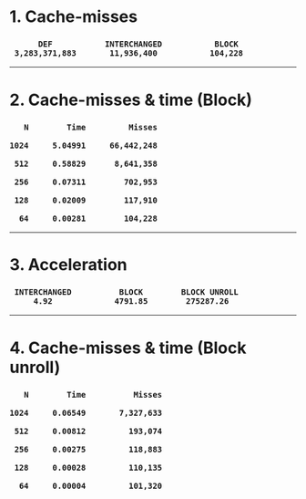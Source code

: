 <h1>1. Cache-misses</h1>
<h3>

          DEF           INTERCHANGED           BLOCK
     3,283,371,883       11,936,400           104,228

<hr>
<h1>2. Cache-misses & time (Block)</h1>
<h3>

       N        Time         Misses

    1024     5.04991     66,442,248
    
     512     0.58829      8,641,358 
    
     256     0.07311        702,953
    
     128     0.02009        117,910
    
      64     0.00281        104,228

<hr>
<h1>3. Acceleration</h1>
<h3>

     INTERCHANGED          BLOCK        BLOCK UNROLL
         4.92             4791.85        275287.26

<hr>
<h1>4. Cache-misses & time (Block unroll)</h1>
<h3>

       N        Time          Misses

    1024     0.06549       7,327,633
    
     512     0.00812         193,074
    
     256     0.00275         118,883 
    
     128     0.00028         110,135 
    
      64     0.00004         101,320


